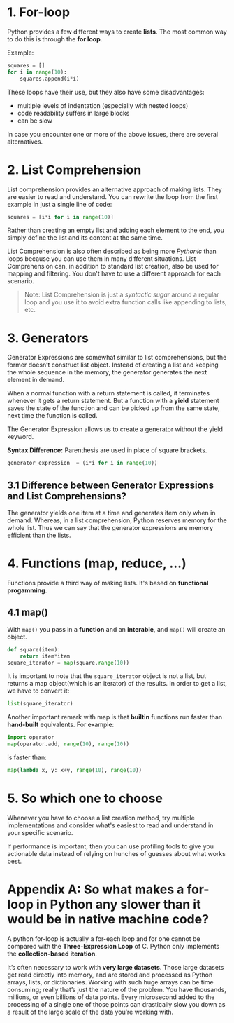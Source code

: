 # 1. For-loop
Python provides a few different ways to create **lists**. The most common way to do this is through the **for loop**. 

Example:
```python
squares = []
for i in range(10):
    squares.append(i*i)
```

These loops have their use, but they also have some disadvantages:

- multiple levels of indentation (especially with nested loops)
- code readability suffers in large blocks
- can be slow

In case you encounter one or more of the above issues, there are several alternatives.

# 2. List Comprehension
List comprehension provides an alternative approach of making lists. They are easier to read and understand.
You can rewrite the loop from the first example in just a single line of code:
```python
squares = [i*i for i in range(10)]
```
Rather than creating an empty list and adding each element to the end, you simply define the list and its content at the same time.

List Comprehension is also often described as being more _Pythonic_ than loops because you can use them in many different situations. List Comprehension can, in addition to standard list creation, also be used for mapping and filtering. You don't have to use a different approach for each scenario. 

> Note: List Comprehension is just a _syntactic sugar_ around a regular loop and you use it to avoid extra function calls like appending to lists, etc.

# 3. Generators
Generator Expressions are somewhat similar to list comprehensions, but the former doesn’t construct list object. Instead of creating a list and keeping the whole sequence in the memory, the generator generates the next element in demand.

When a normal function with a return statement is called, it terminates whenever it gets a return statement. But a function with a **yield** statement saves the state of the function and can be picked up from the same state, next time the function is called.

The Generator Expression allows us to create a generator without the yield keyword.

**Syntax Difference:** Parenthesis are used in place of square brackets.
```python
generator_expression  = (i*i for i in range(10))
```

## 3.1 Difference between Generator Expressions and List Comprehensions?
The generator yields one item at a time and generates item only when in demand. Whereas, in a list comprehension, Python reserves memory for the whole list. Thus we can say that the generator expressions are memory efficient than the lists.

# 4. Functions (map, reduce, ...)
Functions provide a third way of making lists. It's based on **functional progamming**. 

## 4.1 map()
With `map()` you pass in a **function** and an **interable**, and `map()` will create an object.

```python
def square(item):
    return item*item
square_iterator = map(square,range(10))
```
It is important to note that the `square_iterator` object is not a list, but returns a map object(which is an iterator) of the results. In order to get a list, we have to convert it:
```python
list(square_iterator)
```
Another important remark with map is that **builtin** functions run faster than **hand-built** equivalents. For example:
```python
import operator
map(operator.add, range(10), range(10))
```
is faster than:
```python
map(lambda x, y: x+y, range(10), range(10))
```

# 5. So which one to choose
Whenever you have to choose a list creation method, try multiple implementations and consider what's easiest to read and understand in your specific scenario. 

If performance is important, then you can use profiling tools to give you actionable data instead of relying on hunches of guesses about what works best.


# Appendix A: So what makes a for-loop in Python any slower than it would be in native machine code?
A python for-loop is actually a for-each loop and for one cannot be compared with the **Three-Expression Loop** of C. Python only implements the **collection-based iteration**.

It’s often necessary to work with **very large datasets**. Those large datasets get read directly into memory, and are stored and processed as Python arrays, lists, or dictionaries. Working with such huge arrays can be time consuming; really that’s just the nature of the problem. You have thousands, millions, or even billions of data points. Every microsecond added to the processing of a single one of those points can drastically slow you down as a result of the large scale of the data you’re working with.
